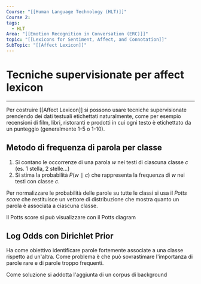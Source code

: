 ```yaml
---
Course: "[[Human Language Technology (HLT)]]"
Course 2: 
tags:
  - HLT
Area: "[[Emotion Recognition in Conversation (ERC)]]"
topic: "[[Lexicons for Sentiment, Affect, and Connotation]]"
SubTopic: "[[Affect Lexicon]]"
---
```

# Tecniche supervisionate per affect lexicon
---
Per costruire [[Affect Lexicon]] si possono usare tecniche supervisionate prendendo dei dati testuali etichettati naturalmente, come per esempio recensioni di film, libri, ristoranti e prodotti in cui ogni testo è etichettato da un punteggio (generalmente 1-5 o 1-10).

## Metodo di frequenza di parola per classe
1. Si contano le occorrenze di una parola $w$ nei testi di ciascuna classe $c$ (es. 1 stella, 2 stelle…)
2. Si stima la probabilità $P(w∣c)$ che rappresenta la frequenza di $w$ nei testi con classe $c$.

Per normalizzare le probabilità delle parole su tutte le classi si usa il *Potts score* che restituisce un vettore di distribuzione che mostra quanto un parola è associata a ciascuna classe.

Il Potts score si può visualizzare con il Potts diagram



## Log Odds con Dirichlet Prior

Ha come obiettivo identificare parole fortemente associate a una classe rispetto ad un'altra. Come problema è che può sovrastimare l'importanza di parole rare e di parole troppo frequenti.

Come soluzione si addotta l'aggiunta di un corpus di background 